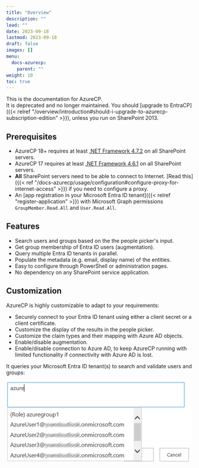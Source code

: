 ```yaml
---
title: "Overview"
description: ""
lead: ""
date: 2023-09-18
lastmod: 2023-09-18
draft: false
images: []
menu: 
  docs-azurecp:
    parent: ""
weight: 10
toc: true
---
```


This is the documentation for AzureCP.  
It is deprecated and no longer maintained. You should [upgrade to EntraCP]({{< relref "/overview/introduction#should-i-upgrade-to-azurecp-subscription-edition" >}}), unless you run on SharePoint 2013.

## Prerequisites

- AzureCP 18+ requires at least [.NET Framework 4.7.2](https://dotnet.microsoft.com/en-us/download/dotnet-framework/net472) on all SharePoint servers.
- AzureCP 17 requires at least [.NET Framework 4.6.1](https://dotnet.microsoft.com/en-us/download/dotnet-framework/net461) on all SharePoint servers.
- **All** SharePoint servers need to be able to connect to Internet. [Read this]({{< ref "/docs-azurecp/usage/configuration#configure-proxy-for-internet-access" >}}) if you need to configure a proxy.
- An [app registration in your Microsoft Entra ID tenant]({{< relref "register-application" >}}) with Microsoft Graph permissions `GroupMember.Read.All` and `User.Read.All`.

## Features

- Search users and groups based on the the people picker's input.
- Get group membership of Entra ID users (augmentation).
- Query multiple Entra ID tenants in parallel.
- Populate the metadata (e.g. email, display name) of the entities.
- Easy to configure through PowerShell or administration pages.
- No dependency on any SharePoint service application.

## Customization

AzureCP is highly customizable to adapt to your requirements:

- Securely connect to your Entra ID tenant using either a client secret or a client certificate.
- Customize the display of the results in the people picker.
- Customize the claim types and their mapping with Azure AD objects.
- Enable/disable augmentation.
- Enable/disable connection to Azure AD, to keep AzureCP running with limited functionality if connectivity with Azure AD is lost.

It queries your Microsoft Entra ID tenant(s) to search and validate users and groups:

![Image](assets/images/people-picker-EntraCP.png "")
